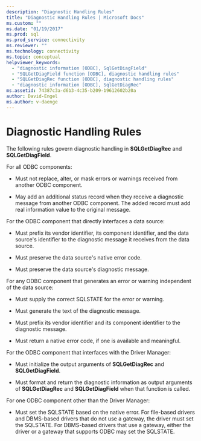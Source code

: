 ```yaml
---
description: "Diagnostic Handling Rules"
title: "Diagnostic Handling Rules | Microsoft Docs"
ms.custom: ""
ms.date: "01/19/2017"
ms.prod: sql
ms.prod_service: connectivity
ms.reviewer: ""
ms.technology: connectivity
ms.topic: conceptual
helpviewer_keywords: 
  - "diagnostic information [ODBC], SqlGetDiagField"
  - "SQLGetDiagField function [ODBC], diagnostic handling rules"
  - "SQLGetDiagRec function [ODBC], diagnostic handling rules"
  - "diagnostic information [ODBC], SqlGetDiagRec"
ms.assetid: 74387c3a-d6b3-4c35-b209-b9612602b20a
author: David-Engel
ms.author: v-daenge
---
```

# Diagnostic Handling Rules
The following rules govern diagnostic handling in **SQLGetDiagRec** and **SQLGetDiagField**.  
  
 For all ODBC components:  
  
-   Must not replace, alter, or mask errors or warnings received from another ODBC component.  
  
-   May add an additional status record when they receive a diagnostic message from another ODBC component. The added record must add real information value to the original message.  
  
 For the ODBC component that directly interfaces a data source:  
  
-   Must prefix its vendor identifier, its component identifier, and the data source's identifier to the diagnostic message it receives from the data source.  
  
-   Must preserve the data source's native error code.  
  
-   Must preserve the data source's diagnostic message.  
  
 For any ODBC component that generates an error or warning independent of the data source:  
  
-   Must supply the correct SQLSTATE for the error or warning.  
  
-   Must generate the text of the diagnostic message.  
  
-   Must prefix its vendor identifier and its component identifier to the diagnostic message.  
  
-   Must return a native error code, if one is available and meaningful.  
  
 For the ODBC component that interfaces with the Driver Manager:  
  
-   Must initialize the output arguments of **SQLGetDiagRec** and **SQLGetDiagField**.  
  
-   Must format and return the diagnostic information as output arguments of **SQLGetDiagRec** and **SQLGetDiagField** when that function is called.  
  
 For one ODBC component other than the Driver Manager:  
  
-   Must set the SQLSTATE based on the native error. For file-based drivers and DBMS-based drivers that do not use a gateway, the driver must set the SQLSTATE. For DBMS-based drivers that use a gateway, either the driver or a gateway that supports ODBC may set the SQLSTATE.

